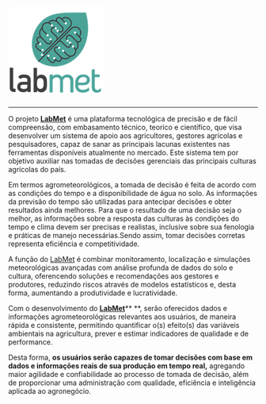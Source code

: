 # [![](/assets/logo.png)](http://www.labmet.com.br/)

---

O projeto [**LabMet**](http://www.labmet.com.br) é uma plataforma tecnológica de precisão e de fácil compreensão, com embasamento técnico, teorico e científico, que visa desenvolver um sistema de apoio aos agricultores, gestores agrícolas e pesquisadores, capaz de sanar as principais lacunas existentes nas ferramentas disponíveis atualmente no mercado. Este sistema tem por objetivo auxiliar nas tomadas de decisões gerenciais das principais culturas agrícolas do país. 

Em termos agrometeorológicos, a tomada de decisão é feita de acordo com as condições do tempo e a disponibilidade de água no solo. As informações da previsão do tempo são utilizadas para antecipar decisões e obter resultados ainda melhores. Para que o resultado de uma decisão seja o melhor, as informações sobre a resposta das culturas às condições do tempo e clima devem ser precisas e realistas, inclusive sobre sua fenologia e práticas de manejo necessárias.Sendo assim, tomar decisões corretas representa eficiência e competitividade.

A função do [LabMet](/www.labmet.com.br) é combinar monitoramento, localização e simulações meteorológicas avançadas com análise profunda de dados do solo e cultura, oferencendo soluções e recomendações aos gestores e produtores, reduzindo riscos através de modelos estatísticos e, desta forma, aumentando a produtividade e lucratividade.

Com o desenvolvimento do [**LabMet**](http://www.labmet.com.br)** **, serão oferecidos dados e informações agrometeorológicas relevantes aos usuários, de maneira rápida e consistente, permitindo quantificar o\(s\) efeito\(s\) das variáveis ambientais na agricultura, prever e estimar indicadores de qualidade e de performance.

Desta forma, **os usuários serão capazes de tomar decisões com base em dados e informações reais de sua produção em tempo real,** agregando maior agilidade e confiabilidade ao processo de tomada de decisão, além de proporcionar uma administração com qualidade, eficiência e inteligência aplicada ao agronegócio.

